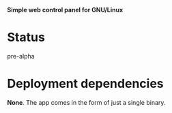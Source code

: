 **Simple web control panel for GNU/Linux**

# Status
pre-alpha

# Deployment dependencies
**None**. The app comes in the form of just a single binary.

